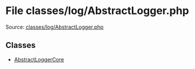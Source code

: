 File classes/log/AbstractLogger.php
=========

Source: [classes/log/AbstractLogger.php](https://github.com/PrestaShop/PrestaShop/blob/1.5.6.2/classes/log/AbstractLogger.php)


Classes
-------

* [AbstractLoggerCore](class.AbstractLoggerCore.md)

